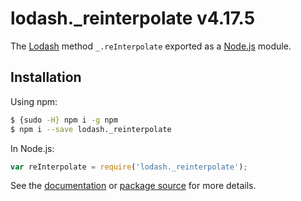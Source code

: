 # lodash._reinterpolate v4.17.5

The [Lodash](https://lodash.com/) method `_.reInterpolate` exported as a [Node.js](https://nodejs.org/) module.

## Installation

Using npm:
```bash
$ {sudo -H} npm i -g npm
$ npm i --save lodash._reinterpolate
```

In Node.js:
```js
var reInterpolate = require('lodash._reinterpolate');
```

See the [documentation](https://lodash.com/docs#reInterpolate) or [package source](https://github.com/lodash/lodash/blob/4.17.5-npm-packages/lodash._reinterpolate) for more details.
